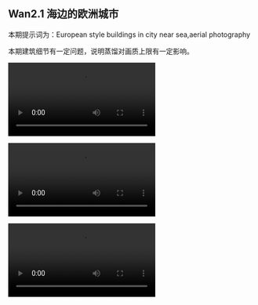 ## Wan2.1 海边的欧洲城市

本期提示词为：European style buildings in city near sea,aerial photography

本期建筑细节有一定问题，说明蒸馏对画质上限有一定影响。

<video src="https://github.com/Willian7004/media-blog/blob/main/files/202506/2025061003/Wan2.1_00002.mp4?raw=true" controls style="max-width: 100%;"></video>

<video src="https://github.com/Willian7004/media-blog/blob/main/files/202506/2025061003/Wan2.1_00003.mp4?raw=true" controls style="max-width: 100%;"></video>

<video src="https://github.com/Willian7004/media-blog/blob/main/files/202506/2025061003/Wan2.1_00005.mp4?raw=true" controls style="max-width: 100%;"></video>